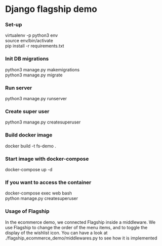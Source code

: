 # Django flagship demo

### Set-up

virtualenv -p python3 env  
source env/bin/activate  
pip install -r requirements.txt

### Init DB migrations

python3 manage.py makemigrations  
python3 manage.py migrate  

### Run server

python3 manage.py runserver

### Create super user

python3 manage.py createsuperuser


### Build docker image

docker build -t fs-demo .

### Start image with docker-compose

docker-compose up -d 

### If you want to access the container

docker-compose exec web bash  
python manage.py createsuperuser

### Usage of Flagship

In the ecommerce demo, we connected Flagship inside a middleware.
We use Flagship to change the order of the menu items, and to toggle the display of the wishlist icon.
You can have a look at ./flagship_ecommerce_demo/middlewares.py to see how it is implemented
